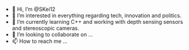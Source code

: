 - 👋 Hi, I’m @SKei12
- 👀 I’m interested in everything regarding tech, innovation and politics.
- 🌱 I’m currently learning C++ and working with depth sensing sensors and stereoscopic cameras.
- 💞️ I’m looking to collaborate on ...
- 📫 How to reach me ...

<!---
SKei12/SKei12 is a ✨ special ✨ repository because its `README.md` (this file) appears on your GitHub profile.
You can click the Preview link to take a look at your changes.
--->
